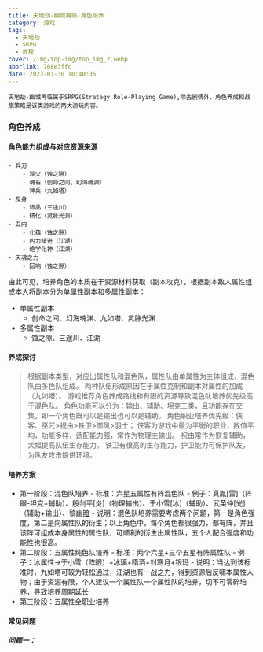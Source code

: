 ```yaml
---
title: 天地劫-幽城再临-角色培养
category: 游戏
tags:
  - 天地劫
  - SRPG
  - 教程
cover: /img/top-img/top_img_2.webp
abbrlink: 708e3ffc
date: 2023-01-30 10:40:35
---
```


<!--more-->

    天地劫-幽城再临属于SRPG(Strategy Role-Playing Game),除去剧情外，角色养成和战旗策略是该类游戏的两大游玩内容。

### 角色养成

#### 角色能力组成与对应资源来源

    - 兵刃
        - 淬火（蚀之隙）
        - 魂石（创命之间、幻海魂渊）
        - 神兵（九如塔）
    - 及身
        - 饰品（三途川）
        - 精化（灵脉光渊）
    - 五内
        - 化蕴（蚀之隙）
        - 内力精进（江湖）
        - 绝学化神（江湖）
    - 天魂之力
        - 回响（蚀之隙）

由此可见，培养角色的本质在于资源材料获取（副本攻克），根据副本敌人属性组成本人将副本分为单属性副本和多属性副本：

- 单属性副本
  - 创命之间、幻海魂渊、九如塔、灵脉光渊
- 多属性副本
  - 蚀之隙、三途川、江湖

#### 养成探讨

> 根据副本类型，对应出属性队和混色队，属性队由单属性为主体组成，混色队由多色队组成。
> 两种队伍形成原因在于属性克制和副本对属性的加成（九如塔）。
> 游戏推荐角色养成路线和有限的资源导致混色队培养优先级高于混色队。
> 角色功能可以分为：输出、辅助、坦克三类，且功能存在交集，即一个角色既可以是输出也可以是辅助。
> 角色职业培养优先级：侠客、巫咒>祝由>铁卫>御风>羽士；
> 侠客为游戏中最为平衡的职业，数值平均，功能多样，适配能力强，常作为物理主输出。
> 祝由常作为恢复辅助，大幅提高队伍生存能力。
> 铁卫有很高的生存能力，护卫能力可保护队友，为队友攻击提供环境。

#### 培养方案

- 第一阶段：混色队培养 - 标准：六星五属性有阵混色队 - 例子：真胤[雷]（阵眼-坦克+辅助）、殷剑平[炎]（物理输出）、于小雪[冰]（辅助）、武英仲[光]（辅助+输出）、黎幽[暗](辅助+输出) - 说明：混色队培养需要考虑两个问题，第一是角色强度，第二是向属性队的衍生；以上角色中，每个角色都很强力，都有阵，并且该阵可组成本身属性的属性队，可顺利的衍生出属性队，五个人配合强度和功能性也很高。
- 第二阶段：五属性纯色队培养 - 标准：两个六星+三个五星有阵属性队 - 例子：冰属性->于小雪（阵眼）+冰璃+隋酒+封寒月+银玛 - 说明：当达到该标准时，九如塔可较为轻松通过，江湖也有一战之力，得到资源后反哺本属性人物；由于资源有限，个人建议一个属性队一个属性队的培养，切不可零碎培养，导致培养周期延长
- 第三阶段：五属性全职业培养

#### 常见问题

##### 问题一：
